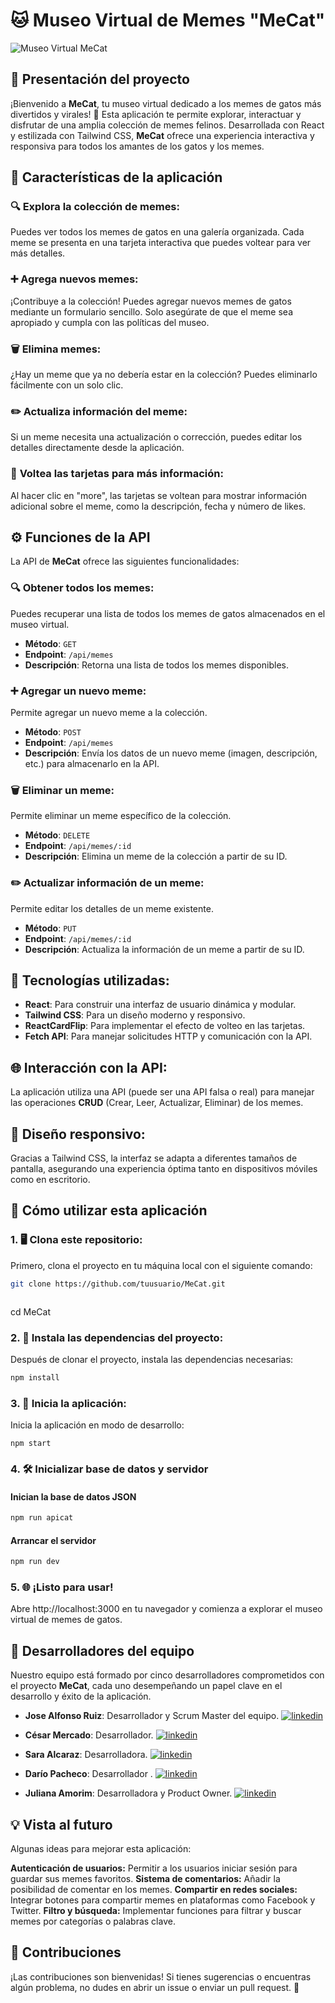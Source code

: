 

# 🐱 **Museo Virtual de Memes "MeCat"**

![Museo Virtual MeCat](URL_DE_TU_IMAGEN_AQUÍ)

## 📝 **Presentación del proyecto**

¡Bienvenido a **MeCat**, tu museo virtual dedicado a los memes de gatos más divertidos y virales! 🎉 Esta aplicación te permite explorar, interactuar y disfrutar de una amplia colección de memes felinos. Desarrollada con React y estilizada con Tailwind CSS, **MeCat** ofrece una experiencia interactiva y responsiva para todos los amantes de los gatos y los memes.

## 🚀 **Características de la aplicación**

### 🔍 **Explora la colección de memes:**

Puedes ver todos los memes de gatos en una galería organizada. Cada meme se presenta en una tarjeta interactiva que puedes voltear para ver más detalles.

### ➕ **Agrega nuevos memes:**

¡Contribuye a la colección! Puedes agregar nuevos memes de gatos mediante un formulario sencillo. Solo asegúrate de que el meme sea apropiado y cumpla con las políticas del museo.

### 🗑️ **Elimina memes:**

¿Hay un meme que ya no debería estar en la colección? Puedes eliminarlo fácilmente con un solo clic.

### ✏️ **Actualiza información del meme:**

Si un meme necesita una actualización o corrección, puedes editar los detalles directamente desde la aplicación.

### 🔄 **Voltea las tarjetas para más información:**

Al hacer clic en "more", las tarjetas se voltean para mostrar información adicional sobre el meme, como la descripción, fecha y número de likes.

## ⚙️ **Funciones de la API**

La API de **MeCat** ofrece las siguientes funcionalidades:

### 🔍 **Obtener todos los memes:**

Puedes recuperar una lista de todos los memes de gatos almacenados en el museo virtual.

- **Método**: `GET`
- **Endpoint**: `/api/memes`
- **Descripción**: Retorna una lista de todos los memes disponibles.

### ➕ **Agregar un nuevo meme:**

Permite agregar un nuevo meme a la colección.

- **Método**: `POST`
- **Endpoint**: `/api/memes`
- **Descripción**: Envía los datos de un nuevo meme (imagen, descripción, etc.) para almacenarlo en la API.

### 🗑️ **Eliminar un meme:**

Permite eliminar un meme específico de la colección.

- **Método**: `DELETE`
- **Endpoint**: `/api/memes/:id`
- **Descripción**: Elimina un meme de la colección a partir de su ID.

### ✏️ **Actualizar información de un meme:**

Permite editar los detalles de un meme existente.

- **Método**: `PUT`
- **Endpoint**: `/api/memes/:id`
- **Descripción**: Actualiza la información de un meme a partir de su ID.

## 🔧 **Tecnologías utilizadas:**

- **React**: Para construir una interfaz de usuario dinámica y modular.
- **Tailwind CSS**: Para un diseño moderno y responsivo.
- **ReactCardFlip**: Para implementar el efecto de volteo en las tarjetas.
- **Fetch API**: Para manejar solicitudes HTTP y comunicación con la API.

## 🌐 **Interacción con la API:**

La aplicación utiliza una API (puede ser una API falsa o real) para manejar las operaciones **CRUD** (Crear, Leer, Actualizar, Eliminar) de los memes.

## 🎨 **Diseño responsivo:**

Gracias a Tailwind CSS, la interfaz se adapta a diferentes tamaños de pantalla, asegurando una experiencia óptima tanto en dispositivos móviles como en escritorio.

## 🚀 **Cómo utilizar esta aplicación**

### 1. 🖥️ **Clona este repositorio:**

Primero, clona el proyecto en tu máquina local con el siguiente comando:

```bash
git clone https://github.com/tuusuario/MeCat.git
```


```bash git clone https://github.com/jruizndev/memecatmuseum.git
```
cd MeCat

### 2. 🔧 **Instala las dependencias del proyecto:**
Después de clonar el proyecto, instala las dependencias necesarias:

```bash
npm install
```

### 3. 🚀 Inicia la aplicación:
Inicia la aplicación en modo de desarrollo:



```ash 
npm start
```
### 4. 🛠️ **Inicializar base de datos y servidor**



#### **Inician la base de datos JSON**
```bash
npm run apicat
```
#### Arrancar el servidor
```bash
npm run dev
```

### 5. 🌐 ¡Listo para usar!
Abre http://localhost:3000 en tu navegador y comienza a explorar el museo virtual de memes de gatos.

## 👥 **Desarrolladores del equipo**

Nuestro equipo está formado por cinco desarrolladores comprometidos con el proyecto **MeCat**, cada uno desempeñando un papel clave en el desarrollo y éxito de la aplicación.

- **Jose Alfonso Ruiz**: Desarrollador y Scrum Master del equipo.
[![linkedin](https://img.shields.io/badge/linkedin-0A66C2?style=for-the-badge&logo=linkedin&logoColor=white)](https://www.linkedin.com/in/josealfonsoruiz/)
  
- **César Mercado**: Desarrollador. 
[![linkedin](https://img.shields.io/badge/linkedin-0A66C2?style=for-the-badge&logo=linkedin&logoColor=white)](https://www.linkedin.com/in/cesarmercadoh/)
- **Sara Alcaraz**: Desarrolladora. 
[![linkedin](https://img.shields.io/badge/linkedin-0A66C2?style=for-the-badge&logo=linkedin&logoColor=white)](https://www.linkedin.com/in/saraalcarazvalverde/)
- **Darío Pacheco**: Desarrollador .
[![linkedin](https://img.shields.io/badge/linkedin-0A66C2?style=for-the-badge&logo=linkedin&logoColor=white)](https://www.linkedin.com/in/dario3pacheco/)
- **Juliana Amorim**: Desarrolladora y Product Owner.
[![linkedin](https://img.shields.io/badge/linkedin-0A66C2?style=for-the-badge&logo=linkedin&logoColor=white)](https://www.linkedin.com/in/julianaamrm/)

## 💡 Vista al futuro
Algunas ideas para mejorar esta aplicación:

**Autenticación de usuarios:** Permitir a los usuarios iniciar sesión para guardar sus memes favoritos.
**Sistema de comentarios:** Añadir la posibilidad de comentar en los memes.
**Compartir en redes sociales:** Integrar botones para compartir memes en plataformas como Facebook y Twitter.
**Filtro y búsqueda:** Implementar funciones para filtrar y buscar memes por categorías o palabras clave.

## 🤝 Contribuciones
¡Las contribuciones son bienvenidas! Si tienes sugerencias o encuentras algún problema, no dudes en abrir un issue o enviar un pull request. 🙌